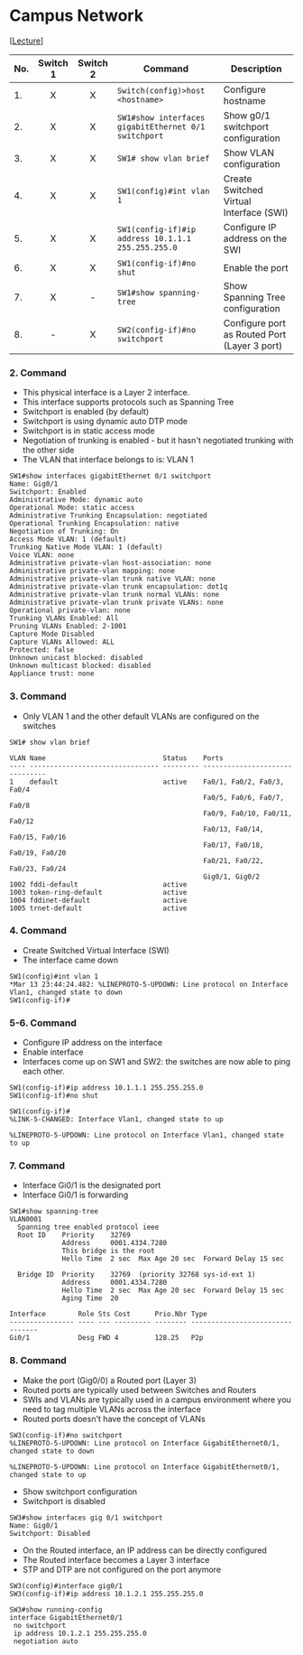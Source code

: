 # Campus Network

[[Lecture](https://deloittedevelopment.udemy.com/course/complete-networking-fundamentals-course-ccna-start/learn/lecture/8297162#overview)]

| No. | Switch 1 | Switch 2 | Command                                              | Description                                  |
| --- | :------: | :------: | ---------------------------------------------------- | -------------------------------------------- |
| 1.  |    X     |    X     | `Switch(config)>host <hostname>`                     | Configure hostname                           |
| 2.  |    X     |    X     | `SW1#show interfaces gigabitEthernet 0/1 switchport` | Show g0/1 switchport configuration           |
| 3.  |    X     |    X     | `SW1# show vlan brief`                               | Show VLAN configuration                      |
| 4.  |    X     |    X     | `SW1(config)#int vlan 1`                             | Create Switched Virtual Interface (SWI)      |
| 5.  |    X     |    X     | `SW1(config-if)#ip address 10.1.1.1 255.255.255.0`   | Configure IP address on the SWI              |
| 6.  |    X     |    X     | `SW1(config-if)#no shut`                             | Enable the port                              |
| 7.  |    X     |    -     | `SW1#show spanning-tree`                             | Show Spanning Tree configuration             |
| 8.  |    -     |    X     | `SW2(config-if)#no switchport`                       | Configure port as Routed Port (Layer 3 port) |

### 2. Command

- This physical interface is a Layer 2 interface.
- This interface supports protocols such as Spanning Tree
- Switchport is enabled (by default)
- Switchport is using dynamic auto DTP mode
- Switchport is in static access mode
- Negotiation of trunking is enabled - but it hasn't negotiated trunking with the other side
- The VLAN that interface belongs to is: VLAN 1

```
SW1#show interfaces gigabitEthernet 0/1 switchport
Name: Gig0/1
Switchport: Enabled
Administrative Mode: dynamic auto
Operational Mode: static access
Administrative Trunking Encapsulation: negotiated
Operational Trunking Encapsulation: native
Negotiation of Trunking: On
Access Mode VLAN: 1 (default)
Trunking Native Mode VLAN: 1 (default)
Voice VLAN: none
Administrative private-vlan host-association: none
Administrative private-vlan mapping: none
Administrative private-vlan trunk native VLAN: none
Administrative private-vlan trunk encapsulation: dot1q
Administrative private-vlan trunk normal VLANs: none
Administrative private-vlan trunk private VLANs: none
Operational private-vlan: none
Trunking VLANs Enabled: All
Pruning VLANs Enabled: 2-1001
Capture Mode Disabled
Capture VLANs Allowed: ALL
Protected: false
Unknown unicast blocked: disabled
Unknown multicast blocked: disabled
Appliance trust: none
```

### 3. Command

- Only VLAN 1 and the other default VLANs are configured on the switches

```
SW1# show vlan brief

VLAN Name                             Status    Ports
---- -------------------------------- --------- -------------------------------
1    default                          active    Fa0/1, Fa0/2, Fa0/3, Fa0/4
                                                Fa0/5, Fa0/6, Fa0/7, Fa0/8
                                                Fa0/9, Fa0/10, Fa0/11, Fa0/12
                                                Fa0/13, Fa0/14, Fa0/15, Fa0/16
                                                Fa0/17, Fa0/18, Fa0/19, Fa0/20
                                                Fa0/21, Fa0/22, Fa0/23, Fa0/24
                                                Gig0/1, Gig0/2
1002 fddi-default                     active
1003 token-ring-default               active
1004 fddinet-default                  active
1005 trnet-default                    active
```

### 4. Command

- Create Switched Virtual Interface (SWI)
- The interface came down

```
SW1(config)#int vlan 1
*Mar 13 23:44:24.482: %LINEPROTO-5-UPDOWN: Line protocol on Interface Vlan1, changed state to down
SW1(config-if)#
```

### 5-6. Command

- Configure IP address on the interface
- Enable interface
- Interfaces come up on SW1 and SW2: the switches are now able to ping each other.

```
SW1(config-if)#ip address 10.1.1.1 255.255.255.0
SW1(config-if)#no shut

SW1(config-if)#
%LINK-5-CHANGED: Interface Vlan1, changed state to up

%LINEPROTO-5-UPDOWN: Line protocol on Interface Vlan1, changed state to up
```

### 7. Command

- Interface Gi0/1 is the designated port
- Interface Gi0/1 is forwarding

```
SW1#show spanning-tree
VLAN0001
  Spanning tree enabled protocol ieee
  Root ID    Priority    32769
             Address     0001.4334.7280
             This bridge is the root
             Hello Time  2 sec  Max Age 20 sec  Forward Delay 15 sec

  Bridge ID  Priority    32769  (priority 32768 sys-id-ext 1)
             Address     0001.4334.7280
             Hello Time  2 sec  Max Age 20 sec  Forward Delay 15 sec
             Aging Time  20

Interface        Role Sts Cost      Prio.Nbr Type
---------------- ---- --- --------- -------- --------------------------------
Gi0/1            Desg FWD 4         128.25   P2p
```

### 8. Command

- Make the port (Gig0/0) a Routed port (Layer 3)
- Routed ports are typically used between Switches and Routers
- SWIs and VLANs are typically used in a campus environment where you need to tag multiple VLANs across the interface
- Routed ports doesn't have the concept of VLANs

```
SW3(config-if)#no switchport
%LINEPROTO-5-UPDOWN: Line protocol on Interface GigabitEthernet0/1, changed state to down

%LINEPROTO-5-UPDOWN: Line protocol on Interface GigabitEthernet0/1, changed state to up
```

- Show switchport configuration
- Switchport is disabled

```
SW3#show interfaces gig 0/1 switchport
Name: Gig0/1
Switchport: Disabled
```

- On the Routed interface, an IP address can be directly configured
- The Routed interface becomes a Layer 3 interface
- STP and DTP are not configured on the port anymore

```
SW3(config)#interface gig0/1
SW3(config-if)#ip address 10.1.2.1 255.255.255.0
```

```
SW3#show running-config
interface GigabitEthernet0/1
 no switchport
 ip address 10.1.2.1 255.255.255.0
 negotiation auto
```
